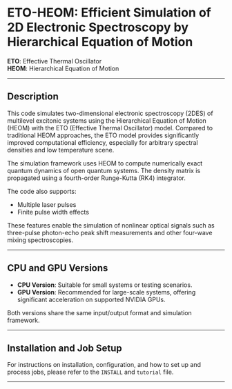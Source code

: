 # ETO-HEOM: Efficient Simulation of 2D Electronic Spectroscopy by Hierarchical Equation of Motion

**ETO**: Effective Thermal Oscillator  
**HEOM**: Hierarchical Equation of Motion

---

## Description

This code simulates two-dimensional electronic spectroscopy (2DES) of multilevel excitonic systems using the Hierarchical Equation of Motion (HEOM) with the ETO (Effective Thermal Oscillator) model. Compared to traditional HEOM approaches, the ETO model provides significantly improved computational efficiency, especially for arbitrary spectral densities and low temperature scene.

The simulation framework uses HEOM to compute numerically exact quantum dynamics of open quantum systems. The density matrix is propagated using a fourth-order Runge-Kutta (RK4) integrator.

The code also supports:
- Multiple laser pulses
- Finite pulse width effects

These features enable the simulation of nonlinear optical signals such as three-pulse photon-echo peak shift measurements and other four-wave mixing spectroscopies.

---

## CPU and GPU Versions

- **CPU Version**: Suitable for small systems or testing scenarios.  
- **GPU Version**: Recommended for large-scale systems, offering significant acceleration on supported NVIDIA GPUs.

Both versions share the same input/output format and simulation framework.

---

## Installation and Job Setup

For instructions on installation, configuration, and how to set up and process jobs, please refer to the `INSTALL` and `tutorial` file.

---

